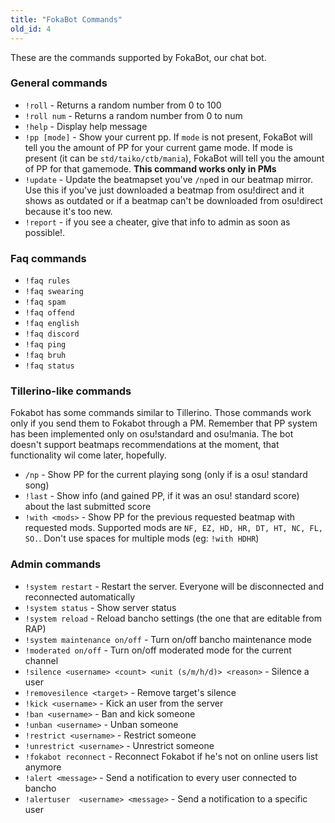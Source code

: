 ```yaml
---
title: "FokaBot Commands"
old_id: 4
---
```

These are the commands supported by FokaBot, our chat bot.  

### General commands
- `!roll` - Returns a random number from 0 to 100  
- `!roll num` - Returns a random number from 0 to num  
- `!help` - Display help message  
- `!pp [mode]` - Show your current pp. If `mode` is not present, FokaBot will tell you the amount of PP for your current game mode. If mode is present (it can be `std/taiko/ctb/mania`), FokaBot will tell you the amount of PP for that gamemode. **This command works only in PMs**
- `!update` - Update the beatmapset you've `/np`ed in our beatmap mirror. Use this if you've just downloaded a beatmap from osu!direct and it shows as outdated or if a beatmap can't be downloaded from osu!direct because it's too new.
- `!report` - if you see a cheater, give that info to admin as soon as possible!.

### Faq commands
- `!faq rules`  
- `!faq swearing`  
- `!faq spam`  
- `!faq offend`  
- `!faq english`    
- `!faq discord`    
- `!faq ping`
- `!faq bruh`
- `!faq status`  

### Tillerino-like commands
Fokabot has some commands similar to Tillerino. Those commands work only if you send them to Fokabot through a PM. Remember that PP system has been implemented only on osu!standard and osu!mania. The bot doesn't support beatmaps recommendations at the moment, that functionality wil come later, hopefully.

- `/np` - Show PP for the current playing song  (only if is a osu! standard song)  
- `!last` - Show info (and gained PP, if it was an osu! standard score) about the last submitted score  
- `!with <mods>` - Show PP for the previous requested beatmap with requested mods. Supported mods are `NF, EZ, HD, HR, DT, HT, NC, FL, SO.`. Don't use spaces for multiple mods (eg: `!with HDHR`)

### Admin commands
- `!system restart` - Restart the server. Everyone will be disconnected and reconnected automatically  
- `!system status` - Show server status  
- `!system reload` - Reload bancho settings (the one that are editable from RAP)  
- `!system maintenance on/off` - Turn on/off bancho maintenance mode  
- `!moderated on/off` - Turn on/off moderated mode for the current channel  
- `!silence <username> <count> <unit (s/m/h/d)> <reason>` - Silence a user  
- `!removesilence <target>` - Remove target's silence   
- `!kick <username>` - Kick an user from the server  
- `!ban <username>` - Ban and kick someone  
- `!unban <username>` - Unban someone  
- `!restrict <username>` - Restrict someone  
- `!unrestrict <username>` - Unrestrict someone  
- `!fokabot reconnect` - Reconnect Fokabot if he's not on online users list anymore  
- `!alert <message>` - Send a notification to every user connected to bancho  
- `!alertuser  <username> <message>` - Send a notification to a specific user
